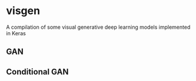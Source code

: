 # visgen
A compilation of some visual generative deep learning models implemented in Keras

## GAN

## Conditional GAN
